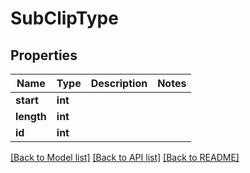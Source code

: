 # SubClipType

## Properties
Name | Type | Description | Notes
------------ | ------------- | ------------- | -------------
**start** | **int** |  | 
**length** | **int** |  | 
**id** | **int** |  | 

[[Back to Model list]](../README.md#documentation-for-models) [[Back to API list]](../README.md#documentation-for-api-endpoints) [[Back to README]](../README.md)


